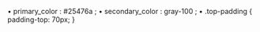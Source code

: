 • primary_color :  #25476a ;
• secondary_color : gray-100 ;
• .top-padding {
    padding-top: 70px;
}

<!-- userDetailsInfo backup : UdBackup.jsx  -->

  <!-- const [image, setImage] = useState([]); -->

  <!-- const handleFileChange = (e) => {
    const file = e.target.files[0];
    const fr = new FileReader();
    setImage(file);
    
    fr.onload = () => {
      const url = fr.result;
      setImage(url);
      localStorage.setItem('image', url); 
    };

    fr.readAsDataURL(file);
    }; -->

<!-- {/* File section  */}
            <div>
              <label htmlFor="image">File:</label>
              <input
                required
                className="shadow appearance-none border rounded w-full py-1.5 px-3 text-gray-700 leading-tight focus:outline-none focus:shadow-outline mb-3"
                placeholder="Your File"
                type="file"
                name="image"
                id="image"
                onChange={handleFileChange}
              />
            </div> -->
